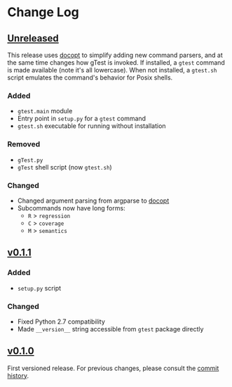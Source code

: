 # Change Log

## [Unreleased][unreleased]

This release uses [docopt][] to simplify adding new command parsers,
and at the same time changes how gTest is invoked. If installed, a
`gtest` command is made available (note it's all lowercase). When not
installed, a `gtest.sh` script emulates the command's behavior for Posix
shells.

### Added

* `gtest.main` module
* Entry point in `setup.py` for a `gtest` command
* `gtest.sh` executable for running without installation

### Removed

* `gTest.py`
* `gTest` shell script (now `gtest.sh`)

### Changed

* Changed argument parsing from argparse to [docopt][]
* Subcommands now have long forms:
  - `R` > `regression`
  - `C` > `coverage`
  - `M` > `semantics`

[docopt]: http://docopt.org/

## [v0.1.1][]

### Added

* `setup.py` script

### Changed

* Fixed Python 2.7 compatibility
* Made `__version__` string accessible from `gtest` package directly

## [v0.1.0][]

First versioned release. For previous changes, please consult the
[commit history](../../commits/master).

[unreleased]: ../../tree/develop
[v0.1.1]: ../../releases/tag/v0.1.1
[v0.1.0]: ../../releases/tag/v0.1.0
[README]: README.md

